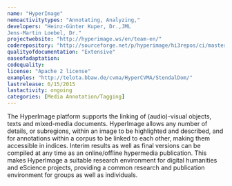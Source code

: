 ```yaml
---
name: "HyperImage"
nemoactivitytypes: "Annotating, Analyzing,"
developers: "Heinz-Günter Kuper, Dr.,JML 	
Jens-Martin Loebel, Dr."
projectwebsite: "http://hyperimage.ws/en/team-en/"
coderepository: "http://sourceforge.net/p/hyperimage/hi3repos/ci/master/tree/"
qualityofdocumentation: "Extensive"
easeofadaptation: 
codequality: 
license: "Apache 2 license"
examples: "http://telota.bbaw.de/cvma/HyperCVMA/StendalDom/"
lastrelease: 6/15/2015
lastactivity: ongoing
categories: [Media Annotation/Tagging]
---
```

The HyperImage platform supports the linking of (audio)-visual objects, 
texts and mixed-media documents. HyperImage allows any number of 
details, or subregions, within an image to be highlighted and described,
 and for annotations within a corpus to be linked to each other, making 
them accessible in indices. Interim results as well as final versions 
can be compiled at any time as an online/offline hypermedia publication.
 This makes HyperImage a suitable research environment for digital 
humanities and eScience projects, providing a common research and 
publication environment for groups as well as individuals.
